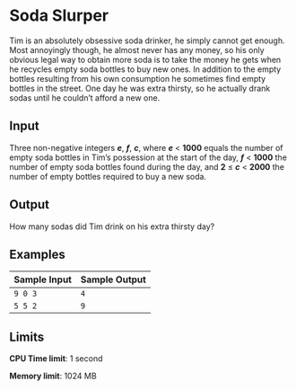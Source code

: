 # Soda Slurper

Tim is an absolutely obsessive soda drinker, he simply cannot get enough. Most annoyingly though, he almost never has any money, so his only obvious legal way to obtain more soda is to take the money he gets when he recycles empty soda bottles to buy new ones. In addition to the empty bottles resulting from his own consumption he sometimes find empty bottles in the street. One day he was extra thirsty, so he actually drank sodas until he couldn’t afford a new one.

## Input

Three non-negative integers _**e**_, _**f**_, _**c**_, where _**e**_ < **1000** equals the number of empty soda bottles in Tim’s possession at the start of the day, _**f**_ < **1000** the number of empty soda bottles found during the day, and **2** ≤ _**c**_ < **2000** the number of empty bottles required to buy a new soda.

## Output

How many sodas did Tim drink on his extra thirsty day?

## Examples

Sample Input | Sample Output
-|-
`9 0 3` | `4`
`5 5 2` | `9`

## Limits

**CPU Time limit**: 1 second

**Memory limit**: 1024 MB